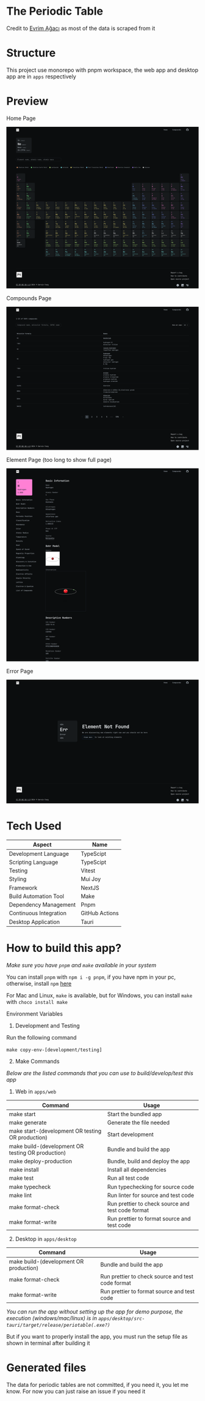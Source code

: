 # The Periodic Table

Credit to [Evrim Ağacı](https://github.com/evrimagaci) as most of the data is scraped from it

# Structure

This project use monorepo with pnpm workspace, the web app and desktop app are in `apps` respectively

# Preview

Home Page

![Home](apps/web/test/snapshot/snapshot-images/pc/home.png 'Home')

Compounds Page

![Compounds](apps/web/test/snapshot/snapshot-images/pc/compounds.png 'Compounds')

Element Page (too long to show full page)

![Element](apps/web/docs/element.png 'Element')

Error Page

![error](apps/web/test/snapshot/snapshot-images/pc/error.png 'Error')

# Tech Used

| Aspect                 | Name           |
| ---------------------- | -------------- |
| Development Language   | TypeScipt      |
| Scripting Language     | TypeScipt      |
| Testing                | Vitest         |
| Styling                | Mui Joy        |
| Framework              | NextJS         |
| Build Automation Tool  | Make           |
| Dependency Management  | Pnpm           |
| Continuous Integration | GitHub Actions |
| Desktop Application    | Tauri          |

# How to build this app?

_*Make sure you have `pnpm` and `make` available in your system*_

You can install `pnpm` with `npm i -g pnpm`, if you have npm in your pc, otherwise, install `npm` [here](https://nodejs.org/en/download/current)

For Mac and Linux, `make` is available, but for Windows, you can install `make` with `choco install make`

Environment Variables

1. Development and Testing

Run the following command

`make copy-env-[development/testing]`

2. Make Commands

_*Below are the listed commands that you can use to build/develop/test this app*_

1. Web in `apps/web`

| Command                                           | Usage                                             |
| ------------------------------------------------- | ------------------------------------------------- |
| make start                                        | Start the bundled app                             |
| make generate                                     | Generate the file needed                          |
| make start-(development OR testing OR production) | Start development                                 |
| make build-(development OR testing OR production) | Bundle and build the app                          |
| make deploy-production                            | Bundle, build and deploy the app                  |
| make install                                      | Install all dependencies                          |
| make test                                         | Run all test code                                 |
| make typecheck                                    | Run typechecking for source code                  |
| make lint                                         | Run linter for source and test code               |
| make format-check                                 | Run prettier to check source and test code format |
| make format-write                                 | Run prettier to format source and test code       |

2. Desktop in `apps/desktop`

| Command                                | Usage                                             |
| -------------------------------------- | ------------------------------------------------- |
| make build-(development OR production) | Bundle and build the app                          |
| make format-check                      | Run prettier to check source and test code format |
| make format-write                      | Run prettier to format source and test code       |

_*You can run the app without setting up the app for demo purpose, the execution (windows/mac/linux) is in `apps/desktop/src-tauri/target/release/periotable(.exe?)`*_

But if you want to properly install the app, you must run the setup file as shown in terminal after building it

# Generated files

The data for periodic tables are not committed, if you need it, you let me know. For now you can just raise an issue if you need it
